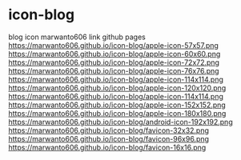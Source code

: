# icon-blog
blog icon marwanto606 link github pages
<a href='https://marwanto606.github.io/icon-blog/apple-icon-57x57.png'>https://marwanto606.github.io/icon-blog/apple-icon-57x57.png</a>
<a href='https://marwanto606.github.io/icon-blog/apple-icon-60x60.png'>https://marwanto606.github.io/icon-blog/apple-icon-60x60.png</a>
<a href='https://marwanto606.github.io/icon-blog/apple-icon-72x72.png'>https://marwanto606.github.io/icon-blog/apple-icon-72x72.png</a>
<a href='https://marwanto606.github.io/icon-blog/apple-icon-76x76.png'>https://marwanto606.github.io/icon-blog/apple-icon-76x76.png</a>
<a href='https://marwanto606.github.io/icon-blog/apple-icon-114x114.png'>https://marwanto606.github.io/icon-blog/apple-icon-114x114.png</a>
<a href='https://marwanto606.github.io/icon-blog/apple-icon-120x120.png'>https://marwanto606.github.io/icon-blog/apple-icon-120x120.png</a>
<a href='https://marwanto606.github.io/icon-blog/apple-icon-114x114.png'>https://marwanto606.github.io/icon-blog/apple-icon-114x114.png</a>
<a href='https://marwanto606.github.io/icon-blog/apple-icon-152x152.png'>https://marwanto606.github.io/icon-blog/apple-icon-152x152.png</a>
<a href='https://marwanto606.github.io/icon-blog/apple-icon-180x180.png'>https://marwanto606.github.io/icon-blog/apple-icon-180x180.png</a>
<a href='https://marwanto606.github.io/icon-blog/android-icon-192x192.png'>https://marwanto606.github.io/icon-blog/android-icon-192x192.png</a>
<a href='https://marwanto606.github.io/icon-blog/favicon-32x32.png'>https://marwanto606.github.io/icon-blog/favicon-32x32.png</a>
<a href='https://marwanto606.github.io/icon-blog/favicon-96x96.png'>https://marwanto606.github.io/icon-blog/favicon-96x96.png</a>
<a href='https://marwanto606.github.io/icon-blog/favicon-16x16.png'>https://marwanto606.github.io/icon-blog/favicon-16x16.png</a>
